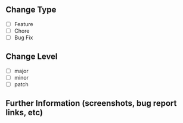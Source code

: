 ## Change Type

* [ ] Feature
* [ ] Chore
* [ ] Bug Fix

## Change Level

* [ ] major
* [ ] minor
* [ ] patch

## Further Information (screenshots, bug report links, etc)
